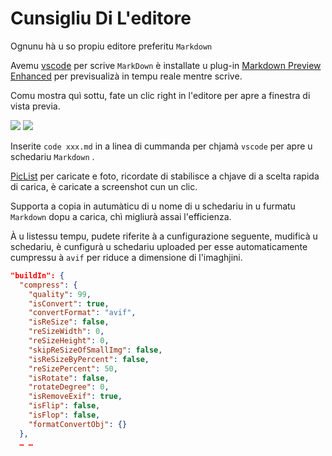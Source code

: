 # Cunsigliu Di L'editore

Ognunu hà u so propiu editore preferitu `Markdown`

Avemu [vscode](https://code.visualstudio.com/) per scrive `MarkDown` è installate u plug-in [Markdown Preview Enhanced](https://marketplace.visualstudio.com/items?itemName=shd101wyy.markdown-preview-enhanced) per previsualizà in tempu reale mentre scrive.

Comu mostra quì sottu, fate un clic right in l'editore per apre a finestra di vista previa.

![](https://p.3ti.site/1720775216.avif)
![](https://p.3ti.site/1720775043.avif)

Inserite `code xxx.md` in a linea di cummanda per chjamà `vscode` per apre u schedariu `Markdown` .

[PicList](https://github.com/Kuingsmile/PicList) per caricate e foto, ricordate di stabilisce a chjave di a scelta rapida di carica, è caricate a screenshot cun un clic.

Supporta a copia in autumàticu di u nome di u schedariu in u furmatu `Markdown` dopu a carica, chì migliurà assai l'efficienza.

À u listessu tempu, pudete riferite à a cunfigurazione seguente, mudificà u schedariu, è cunfigurà u schedariu uploaded per esse automaticamente cumpressu à `avif` per riduce a dimensione di l'imaghjini.

```json
"buildIn": {
  "compress": {
    "quality": 99,
    "isConvert": true,
    "convertFormat": "avif",
    "isReSize": false,
    "reSizeWidth": 0,
    "reSizeHeight": 0,
    "skipReSizeOfSmallImg": false,
    "isReSizeByPercent": false,
    "reSizePercent": 50,
    "isRotate": false,
    "rotateDegree": 0,
    "isRemoveExif": true,
    "isFlip": false,
    "isFlop": false,
    "formatConvertObj": {}
  },
  … …
```